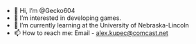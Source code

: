 - 👋 Hi, I’m @Gecko604
- 👀 I’m interested in developing games.
- 🌱 I’m currently learning at the University of Nebraska-Lincoln
- 📫 How to reach me: Email - alex.kupec@comcast.net

<!---
Gecko604/Gecko604 is a ✨ special ✨ repository because its `README.md` (this file) appears on your GitHub profile.
You can click the Preview link to take a look at your changes.
--->
